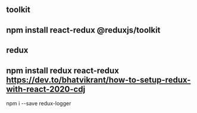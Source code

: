 toolkit
---------
npm install react-redux @reduxjs/toolkit
----------------------------------------
redux
---------
npm install redux react-redux 
https://dev.to/bhatvikrant/how-to-setup-redux-with-react-2020-cdj
-----------------------------
npm i --save redux-logger